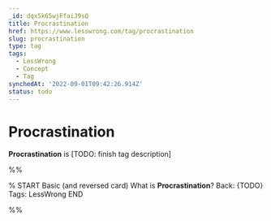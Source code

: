 ```yaml
---
_id: dqx5k65wjFfaiJ9sQ
title: Procrastination
href: https://www.lesswrong.com/tag/procrastination
slug: procrastination
type: tag
tags:
  - LessWrong
  - Concept
  - Tag
synchedAt: '2022-09-01T09:42:26.914Z'
status: todo
---
```


# Procrastination

**Procrastination** is \[TODO: finish tag description\]


%%

% START
Basic (and reversed card)
What is **Procrastination**?
Back: {TODO}
Tags: LessWrong
END

%%
	
